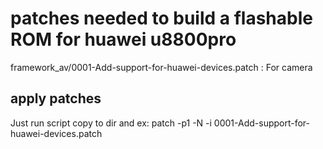 # patches needed to build a flashable ROM for huawei u8800pro

 framework_av/0001-Add-support-for-huawei-devices.patch : For camera



apply patches
-------------

Just run script copy to dir and 
ex:  patch -p1 -N -i 0001-Add-support-for-huawei-devices.patch


